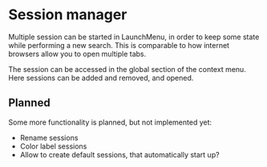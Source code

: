 # Session manager

Multiple session can be started in LaunchMenu, in order to keep some state while performing a new search. This is comparable to how internet browsers allow you to open multiple tabs.

The session can be accessed in the global section of the context menu.
Here sessions can be added and removed, and opened.

## Planned

Some more functionality is planned, but not implemented yet:

-   Rename sessions
-   Color label sessions
-   Allow to create default sessions, that automatically start up?
